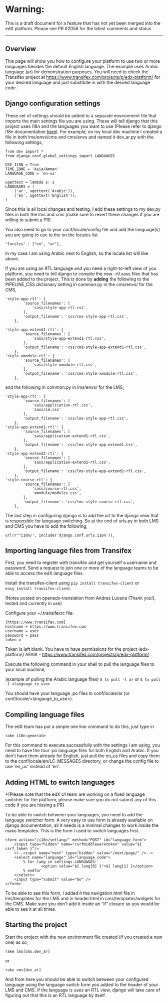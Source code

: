 # Warning:
This is a draft document for a feature that has not yet been merged into the edX platform.
Please see PR #2056 for the latest comments and status
***
## Overview

This page will show you how to configure your platform to use two or more languages besides the default English language. The example uses Arabic language (ar) for demonstration purposes. You will need to check the Transifex project at https://www.transifex.com/projects/p/edx-platform/ for your desired language and just substitute in with the desired language code.


## Django configuration settings

These set of settings should be added to a separate environment file that imports the main settings file you are using. These will tell django that this project uses i18n and the languages you want to use (Please refer to django i18n documentation [here](https://docs.djangoproject.com/en/1.4/topics/i18n/translation/)). For example, on my local dev machine I created a file in both lms/envs/cms and cms/envs and named it dev_ar.py with the following settings,
```
from dev import *
from django.conf.global_settings import LANGUAGES

USE_I18N = True
TIME_ZONE = 'Asia/Amman'
LANGUAGE_CODE = 'en-us'

ugettext = lambda s: s
LANGUAGES = (
    ('ar', ugettext('Arabic')),
    ('en', ugettext('English')),
)
```

Since this is all local changes and testing, I add these settings to my dev.py files in both the lms and cms (make sure to revert these changes if you are willing to submit a PR)

You also need to go to your conf/locale/config file and add the language(s) you are going to use to the on the locales list.

`"locales" : ["en", "ar"],`

In my case I am using Arabic next to English, so the locale list will like above.

If you are using an RTL language and you need a right-to-left view of you platform, you need to tell django to compile the new -rtl.sass files that has been added to the project. This is done by **adding** the following to the PIPELINE_CSS dictionary setting in common.py in the cms/envs/ for the CMS,
```
'style-app-rtl': {
        'source_filenames': [
            'sass/style-app-rtl.css',
        ],
        'output_filename': 'css/cms-style-app-rtl.css',
    },

'style-app-extend1-rtl': {
        'source_filenames': [
            'sass/style-app-extend1-rtl.css',
        ],
        'output_filename': 'css/cms-style-app-extend1-rtl.css',
    },
'style-xmodule-rtl': {
        'source_filenames': [
            'sass/style-xmodule-rtl.css',
        ],
        'output_filename': 'css/cms-style-xmodule-rtl.css',
    },
```
and the following in common.py in lms/envs/ for the LMS,
```
'style-app-rtl': {
        'source_filenames': [
            'sass/application-rtl.css',
            'sass/ie.css'
        ],
        'output_filename': 'css/lms-style-app-rtl.css',
    },
'style-app-extend1-rtl': {
        'source_filenames': [
            'sass/application-extend1-rtl.css',
        ],
        'output_filename': 'css/lms-style-app-extend1.css',
    },
'style-app-extend2-rtl': {
        'source_filenames': [
            'sass/application-extend2-rtl.css',
        ],
        'output_filename': 'css/lms-style-app-extend2-rtl.css',
    },
'style-course-rtl': {
        'source_filenames': [
            'sass/course-rtl.css',
            'xmodule/modules.css',
        ],
        'output_filename': 'css/lms-style-course-rtl.css',
    },
```
The last step in configuring django is to add the url to the django veiw that is responsible for language switching. So at the end of urls.py in both LMS and CMS you have to add the following,

`url(r'^i18n/', include('django.conf.urls.i18n')),`


## Importing language files from Transifex

First, you need to register with transifex and get yourself a username and password. Send a request to join one or more of the language teams to be able to access the edX language files.

Install the transifex-client using `pip install transifex-client` or `easy_install transifex-client`. 

(Notes posted on openedx-translation from Andres Lucena (Thank you!), tested and currently in use)

Configure your  ~/.transifexrc file:
```
[https://www.transifex.com]
hostname = https://www.transifex.com
username = user
password = pass
token =
```
Token is left blank. You have to have permissions for the project (edx-platform) AFAIK - https://www.transifex.com/projects/p/edx-platform/ .

Execute the following command in your shell to pull the language files to your local machine,

(example of pulling the Arabic language files)
`$ tx pull -l ar`
or 
`$ tx pull -l <language_to_use>`

You should have your language .po files in conf/locale/ar (or conf/locale/<langauge_to_use>).



## Compiling language files

The edX team has put a simple one line command to do this, just type in 

`rake i18n:generate`

For this command to execute successfully with the settings I am using, you need to have the four .po language files for both English and Arabic. If you don't have them already for English, just pull the en_us files and copy them to the conf/locale/en/LC_MESSAGES directory, or change the config file to use 'en_us' instead of 'en'.



## Adding HTML to switch languages

*(Please note that the edX UI team are working on a fixed language switcher for the platform, please make sure you do not submit any of this code if you are hissing a PR)

To be able to switch between your languages, you need to add the language switcher form. A very easy to use form is already available on django documentation, all it needs is a minimal changes to work inside the mako templates. This is the form I used to switch languages first.
```
<form action="/i18n/setlang/" method="POST" id="language_form">
    <input type="hidden" name="csrfmiddlewaretoken" value="${ csrf_token }"/>
    <!--<input name="next" type="hidden" value="/next/page/" />-->
    <select name="language" id="language_code">
        % for lang in settings.LANGUAGES:
                <option value="${ lang[0] }">${ lang[1] }</option>
        % endfor
    </select>
    <input type="submit" value="Go" />
</form>
```
To be able to see this form, I added it the navigation.html file in lms/templates for the LMS and in header.html in cms/templates/widgets for the CMS. Make sure you don't add it inside an “if” closure so you would be able to see it at all times.


## Starting the project

Start the project with the new environment file created (if you created a new one) as so,

`rake lms[cms.dev_ar]`

or 

`rake cms[dev_ar]`

And from here you should be able to switch between your configured language using the language switch form you added to the header of your LMS and CMS. If the language is uses an RTL view, django will take care of figuring out that this is an RTL language by itself.
